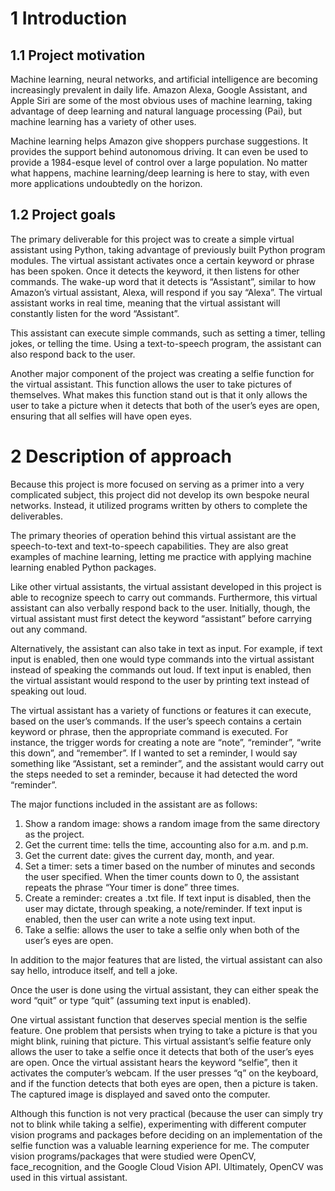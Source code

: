 # 1 Introduction

## 1.1 Project motivation
Machine learning, neural networks, and artificial intelligence are becoming increasingly prevalent
in daily life. Amazon Alexa, Google Assistant, and Apple Siri are some of the most obvious uses of
machine learning, taking advantage of deep learning and natural language processing (Pai), but
machine learning has a variety of other uses.

Machine learning helps Amazon give shoppers purchase suggestions. It provides the support behind
autonomous driving. It can even be used to provide a 1984-esque level of control over a large
population. No matter what happens, machine learning/deep learning is here to stay, with even
more applications undoubtedly on the horizon.


## 1.2 Project goals
The primary deliverable for this project was to create a simple virtual assistant using Python,
taking advantage of previously built Python program modules. The virtual assistant activates once a
certain keyword or phrase has been spoken. Once it detects the keyword, it then listens for other
commands. The wake-up word that it detects is “Assistant”, similar to how Amazon’s virtual assistant,
Alexa, will respond if you say “Alexa”. The virtual assistant works in real time, meaning that the
virtual assistant will constantly listen for the word “Assistant”.

This assistant can execute simple commands, such as setting a timer, telling jokes, or telling the
time. Using a text-to-speech program, the assistant can also respond back to the user.

Another major component of the project was creating a selfie function for the virtual assistant. This
function allows the user to take pictures of themselves. What makes this function stand out is that it
only allows the user to take a picture when it detects that both of the user’s eyes are open, ensuring
that all selfies will have open eyes.


# 2 Description of approach
Because this project is more focused on serving as a primer into a very complicated subject, this
project did not develop its own bespoke neural networks. Instead, it utilized programs written by
others to complete the deliverables.

The primary theories of operation behind this virtual assistant are the speech-to-text and
text-to-speech capabilities. They are also great examples of machine learning, letting me practice with
applying machine learning enabled Python packages.

Like other virtual assistants, the virtual assistant developed in this project is able to recognize
speech to carry out commands. Furthermore, this virtual assistant can also verbally respond back to
the user. Initially, though, the virtual assistant must first detect the keyword “assistant” before
carrying out any command.

Alternatively, the assistant can also take in text as input. For example, if text input is enabled,
then one would type commands into the virtual assistant instead of speaking the commands out loud.
If text input is enabled, then the virtual assistant would respond to the user by printing text
instead of speaking out loud.

The virtual assistant has a variety of functions or features it can execute, based on the user’s
commands. If the user’s speech contains a certain keyword or phrase, then the appropriate command is
executed. For instance, the trigger words for creating a note are “note”, “reminder”, “write this down”,
and “remember”. If I wanted to set a reminder, I would say something like “Assistant, set a reminder”,
and the assistant would carry out the steps needed to set a reminder, because it had detected the word
“reminder”.

The major functions included in the assistant are as follows:

1.	Show a random image: shows a random image from the same directory as the project.
2.	Get the current time: tells the time, accounting also for a.m. and p.m.
3.	Get the current date: gives the current day, month, and year.
4.	Set a timer: sets a timer based on the number of minutes and seconds the user specified. When the
    timer counts down to 0, the assistant repeats the phrase “Your timer is done” three times.
5.	Create a reminder: creates a .txt file. If text input is disabled, then the user may dictate,
    through speaking, a note/reminder. If text input is enabled, then the user can write a note using
    text input.
6.	Take a selfie: allows the user to take a selfie only when both of the user’s eyes are open.

In addition to the major features that are listed, the virtual assistant can also say hello, introduce
itself, and tell a joke.

Once the user is done using the virtual assistant, they can either speak the word “quit” or type
“quit” (assuming text input is enabled).

One virtual assistant function that deserves special mention is the selfie feature. One problem that
persists when trying to take a picture is that you might blink, ruining that picture. This virtual
assistant’s selfie feature only allows the user to take a selfie once it detects that both of the
user’s eyes are open. Once the virtual assistant hears the keyword “selfie”, then it activates the
computer’s webcam. If the user presses “q” on the keyboard, and if the function detects that both
eyes are open, then a picture is taken. The captured image is displayed and saved onto the computer.

Although this function is not very practical (because the user can simply try not to blink while
taking a selfie), experimenting with different computer vision programs and packages before deciding
on an implementation of the selfie function was a valuable learning experience for me. The computer
vision programs/packages that were studied were OpenCV, face_recognition, and the Google Cloud Vision
API. Ultimately, OpenCV was used in this virtual assistant.

